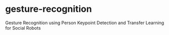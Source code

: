 # gesture-recognition
Gesture Recognition using Person Keypoint Detection and Transfer Learning for Social Robots
